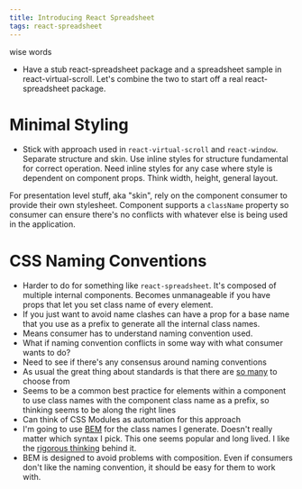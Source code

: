 ```yaml
---
title: Introducing React Spreadsheet
tags: react-spreadsheet
---
```


wise words

* Have a stub react-spreadsheet package and a spreadsheet sample in react-virtual-scroll. Let's combine the two to start off a real react-spreadsheet package.

# Minimal Styling

* Stick with approach used in `react-virtual-scroll` and `react-window`. Separate structure and skin. Use inline styles for structure fundamental for correct operation. Need inline styles for any case where style is dependent on component props. Think width, height, general layout.

For presentation level stuff, aka "skin", rely on the component consumer to provide their own stylesheet. Component supports a `className` property so consumer can ensure there's no conflicts with whatever else is being used in the application. 

# CSS Naming Conventions

* Harder to do for something like `react-spreadsheet`.  It's composed of multiple internal components. Becomes unmanageable if you have props that let you set class name of every element.
* If you just want to avoid name clashes can have a prop for a base name that you use as a prefix to generate all the internal class names. 
* Means consumer has to understand naming convention used.
* What if naming convention conflicts in some way with what consumer wants to do?
* Need to see if there's any consensus around naming conventions
* As usual the great thing about standards is that there are [so many](https://www.frontendmentor.io/articles/understanding-css-naming-conventions-bem-oocss-smacss-and-suit-css-V6ZZUYs1xz) to choose from
* Seems to be a common best practice for elements within a component to use class names with the component class name as a prefix, so thinking seems to be along the right lines
* Can think of CSS Modules as automation for this approach
* I'm going to use [BEM](https://en.bem.info/methodology/quick-start/) for the class names I generate. Doesn't really matter which syntax I pick. This one seems popular and long lived. I like the [rigorous thinking](https://getbem.com/faq/) behind it. 
* BEM is designed to avoid problems with composition. Even if consumers don't like the naming convention, it should be easy for them to work with.

